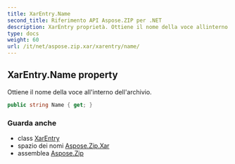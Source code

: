 ```yaml
---
title: XarEntry.Name
second_title: Riferimento API Aspose.ZIP per .NET
description: XarEntry proprietà. Ottiene il nome della voce allinterno dellarchivio.
type: docs
weight: 60
url: /it/net/aspose.zip.xar/xarentry/name/
---
```

## XarEntry.Name property

Ottiene il nome della voce all'interno dell'archivio.

```csharp
public string Name { get; }
```

### Guarda anche

* class [XarEntry](../)
* spazio dei nomi [Aspose.Zip.Xar](../../xarentry/)
* assemblea [Aspose.Zip](../../../)


